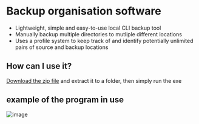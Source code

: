 # Backup organisation software
- Lightweight, simple and easy-to-use local CLI backup tool
- Manually backup multiple directories to mutliple different locations
- Uses a profile system to keep track of and identify potentially unlimited pairs of source and backup locations

## How can I use it?
[Download the zip file](https://github.com/elliot-mb/backup-utility/raw/master/backup-tool.rar) and extract it to a folder, then simply run the exe


## example of the program in use
![image](https://user-images.githubusercontent.com/45922387/131898659-b4836337-9f58-41f9-a47f-affad903f4a4.png)




